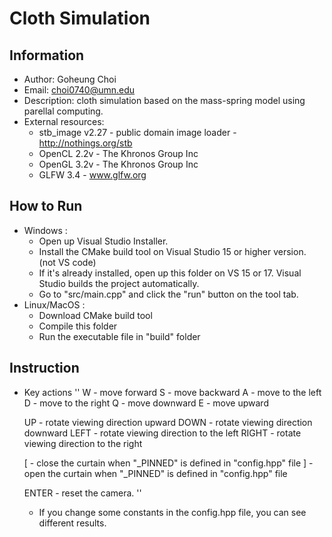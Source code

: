 # Cloth Simulation
## Information
- Author: Goheung Choi
- Email: choi0740@umn.edu
- Description: cloth simulation based on the mass-spring model using parellal computing.
- External resources: 
    - stb_image v2.27 - public domain image loader - http://nothings.org/stb
    - OpenCL 2.2v - The Khronos Group Inc
    - OpenGL 3.2v - The Khronos Group Inc
    - GLFW 3.4 - www.glfw.org

## How to Run
- Windows :
    - Open up Visual Studio Installer.
    - Install the CMake build tool on Visual Studio 15 or higher version. (not VS code)
    - If it's already installed, open up this folder on VS 15 or 17. Visual Studio builds the project automatically.
    - Go to "src/main.cpp" and click the "run" button on the tool tab.
- Linux/MacOS :
    - Download CMake build tool
    - Compile this folder
    - Run the executable file in "build" folder

## Instruction

- Key actions
    ''
    W - move forward
    S - move backward
    A - move to the left
    D - move to the right
    Q - move downward
    E - move upward
        
    UP - rotate viewing direction upward
    DOWN - rotate viewing direction downward
    LEFT - rotate viewing direction to the left
    RIGHT - rotate viewing direction to the right
        
    [ - close the curtain when "_PINNED" is defined in "config.hpp" file
    ] - open the curtain when "_PINNED" is defined in "config.hpp" file

    ENTER - reset the camera.
    ''

    - If you change some constants in the config.hpp file, you can see different results.
